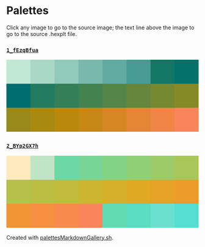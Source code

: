 # Palettes

Click any image to go to the source image; the text line above the image to go to the source .hexplt file.

### [`1_fEzqBfua`](1_fEzqBfua.hexplt)

[ ![1_fEzqBfua.png](1_fEzqBfua.png) ](1_fEzqBfua.png)

### [`2_BYp2GX7h`](2_BYp2GX7h.hexplt)

[ ![2_BYp2GX7h.png](2_BYp2GX7h.png) ](2_BYp2GX7h.png)

Created with [palettesMarkdownGallery.sh](https://github.com/earthbound19/_ebDev/blob/master/scripts/imgAndVideo/palettesMarkdownGallery.sh).